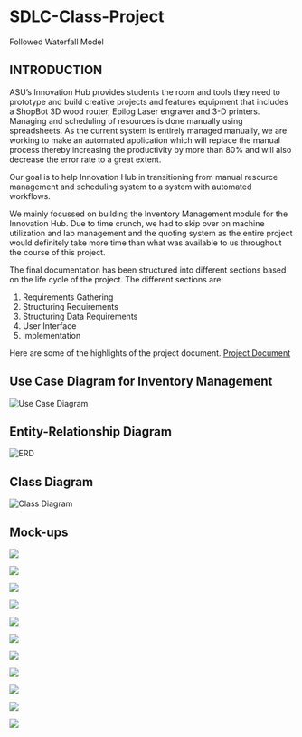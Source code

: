 # SDLC-Class-Project
Followed Waterfall Model

## INTRODUCTION
ASU’s Innovation Hub provides students the room and tools they need to prototype and build creative projects and features equipment that includes a ShopBot 3D wood router, Epilog Laser engraver and 3-D printers. Managing and scheduling of resources is done manually using spreadsheets. As the current system is entirely managed manually, we are working to make an automated application which will replace the manual process thereby increasing the productivity by more than 80% and will also decrease the error rate to a great extent.

Our goal is to help Innovation Hub in transitioning from manual resource management and scheduling system to a system with automated workflows.

We mainly focussed on building the Inventory Management module for the Innovation Hub. Due to time crunch, we had to skip over on machine utilization and lab management and the quoting system as the entire project would definitely take more time than what was available to us throughout the course of this project.

The final documentation has been structured into different sections based on the life cycle of the project. The different sections are:
1.	Requirements Gathering
2.	Structuring Requirements
3.	Structuring Data Requirements
4.	User Interface
5.	Implementation   

Here are some of the highlights of the project document. [Project Document](https://github.com/mvsabhishek/SDLC-Class-Project/blob/master/project_documentation.pdf)

## Use Case Diagram for Inventory Management
![Use Case Diagram](https://github.com/mvsabhishek/SDLC-Class-Project/blob/master/usecase.png)

## Entity-Relationship Diagram
![ERD](https://github.com/mvsabhishek/SDLC-Class-Project/blob/master/ERD.jpg)

## Class Diagram
![Class Diagram](https://github.com/mvsabhishek/SDLC-Class-Project/blob/master/Classdiag.png)

## Mock-ups
![](https://github.com/mvsabhishek/SDLC-Class-Project/blob/master/Add%20to%20menu.PNG)

![](https://github.com/mvsabhishek/SDLC-Class-Project/blob/master/Capture.PNG)

![](https://github.com/mvsabhishek/SDLC-Class-Project/blob/master/Dashboard.PNG)

![](https://github.com/mvsabhishek/SDLC-Class-Project/blob/master/email.PNG)

![](https://github.com/mvsabhishek/SDLC-Class-Project/blob/master/Inventory%20Menu.PNG)

![](https://github.com/mvsabhishek/SDLC-Class-Project/blob/master/Standard%20Template.PNG)

![](https://github.com/mvsabhishek/SDLC-Class-Project/blob/master/table.PNG)

![](https://github.com/mvsabhishek/SDLC-Class-Project/blob/master/table2.PNG)

![](https://github.com/mvsabhishek/SDLC-Class-Project/blob/master/Update%20Inventory.PNG)

![](https://github.com/mvsabhishek/SDLC-Class-Project/blob/master/Update%20Menu.PNG)

![](https://github.com/mvsabhishek/SDLC-Class-Project/blob/master/wireframe.png)
